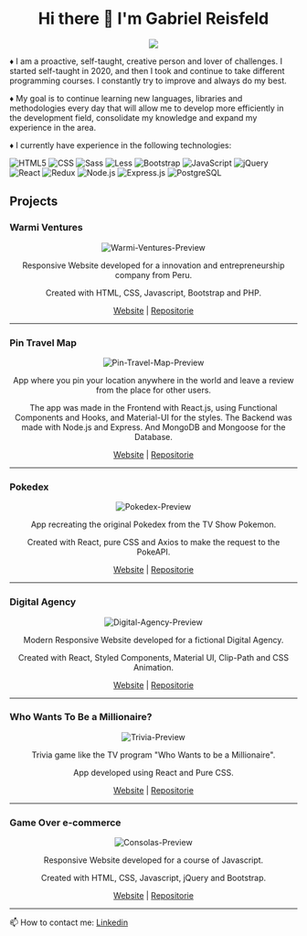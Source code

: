 <h1 align="center"> Hi there 👋 I'm Gabriel Reisfeld</h1>

<p align="center"><img src="https://readme-typing-svg.herokuapp.com?color=F70000&center=true&lines=Full+Stack+Developer"</p>
  
  ♦️ I am a proactive, self-taught, creative person and lover of challenges. I started self-taught in 2020, and then I took and continue to take different programming courses. I constantly try to improve and always do my best. 
  
  ♦️ My goal is to continue learning new languages, libraries and methodologies every day that will allow me to develop more efficiently in the development field, consolidate my knowledge and expand my experience in the area.

♦️ I currently have experience in the following technologies:
  
  ![HTML5](https://img.shields.io/badge/-HTML5-333333?style=flat&logo=HTML5)
  ![CSS](https://img.shields.io/badge/-CSS-333333?style=flat&logo=CSS3&logoColor=1572B6)
  ![Sass](https://img.shields.io/badge/-Sass-333333?style=flat&logo=sass)
  ![Less](https://img.shields.io/badge/-Less-333333?style=flat&logo=less)
  ![Bootstrap](https://img.shields.io/badge/-Bootstrap-333333?style=flat&logo=bootstrap&logoColor=563D7C)
  ![JavaScript](https://img.shields.io/badge/-JavaScript-333333?style=flat&logo=javascript)
  ![jQuery](https://img.shields.io/badge/-jQuery-333333?style=flat&logo=jquery)
  ![React](https://img.shields.io/badge/-React-333333?style=flat&logo=react)
  ![Redux](https://img.shields.io/badge/-Redux-333333?style=flat&logo=redux)
  ![Node.js](https://img.shields.io/badge/-Node.js-333333?style=flat&logo=node.js)
  ![Express.js](https://img.shields.io/badge/-Express.js-333333?style=flat&logo=express.js)
  ![PostgreSQL](https://img.shields.io/badge/-PostgreSQL-333333?style=flat&logo=postgresql)
  
  <h2> Projects </h2>
 
<h3> Warmi Ventures </h3>
<div align="center"> 
<img src="https://i.ibb.co/hdLh0SX/Warmi-Ventures-Preview.jpg" alt="Warmi-Ventures-Preview">
 
Responsive Website developed for a innovation and entrepreneurship company from Peru.
  
Created with HTML, CSS, Javascript, Bootstrap and PHP.
                                                                                          
 <a href="https://warmiventures.com/">Website</a> | <a href="https://github.com/GabrielReisfeld/Warmi-Ventures/">Repositorie</a>
 </div>


<hr></hr>

<h3> Pin Travel Map </h3>
<div align="center"> 
<img src="https://i.ibb.co/8xZWvVS/Pin-Travel-Map-Preview.jpg" alt="Pin-Travel-Map-Preview">
 
App where you pin your location anywhere in the world and leave a review from the place for other users.
  
The app was made in the Frontend with React.js, using Functional Components and Hooks, and Material-UI for the styles. The Backend was made with Node.js and Express. And MongoDB and Mongoose for the Database.
                                                                                          
 <a href="https://travelpins-app.herokuapp.com/">Website</a> | <a href="https://github.com/GabrielReisfeld/Travel-Map">Repositorie</a>
 </div>


<hr></hr>

<h3> Pokedex </h3>
<div align="center"> 
<img src="https://i.ibb.co/1RZ0Qgy/Pokedex-Preview.jpg" alt="Pokedex-Preview">
 
App recreating the original Pokedex from the TV Show Pokemon.
  
Created with React, pure CSS and Axios to make the request to the PokeAPI.
                                                                                          
 <a href="https://pokedex-greis.netlify.app/">Website</a> | <a href="https://github.com/GabrielReisfeld/Pokedex">Repositorie</a>
 </div>

<hr></hr>

<h3> Digital Agency </h3>
<div align="center"> 
<img src="https://i.ibb.co/6PRzw7g/Digital-Agency-Preview.jpg" alt="Digital-Agency-Preview">
 
Modern Responsive Website developed for a fictional Digital Agency.
  
Created with React, Styled Components, Material UI, Clip-Path and CSS Animation.
                                                                                          
 <a href="https://digitalagency-web.netlify.app/">Website</a> | <a href="https://github.com/GabrielReisfeld/Digital-Agency-Web">Repositorie</a>
 </div>


<hr></hr>

<h3> Who Wants To Be a Millionaire? </h3>
<div align="center"> 
<img src="https://i.ibb.co/zSZK0jy/Preview.jpg" alt="Trivia-Preview">
 
Trivia game like the TV program "Who Wants to be a Millionaire".
  
App developed using React and Pure CSS.
                                                                                          
 <a href="https://who-wants-to-be-a-millionaire-app.netlify.app/">Website</a> | <a href="https://github.com/GabrielReisfeld/Who-Wants-to-Be-a-Millionaire-App">Repositorie</a>
 </div>
 
<hr></hr>
 
<h3> Game Over e-commerce </h3>
<div align="center"> 
<img src="https://i.ibb.co/YRBpnhG/Consolas-Preview.jpg" alt="Consolas-Preview">
 
Responsive Website developed for a course of Javascript.
  
Created with HTML, CSS, Javascript, jQuery and Bootstrap.
                                                                                          
 <a href="https://gabrielreisfeld.github.io/Proyecto-Curso-Javascript/">Website</a> | <a href="https://github.com/GabrielReisfeld/Proyecto-Curso-Javascript">Repositorie</a>
 </div>
 
<hr></hr>


📫 How to contact me: <a href="https://www.linkedin.com/in/gabriel-reisfeld-polite" target="_blank"> Linkedin</a>
